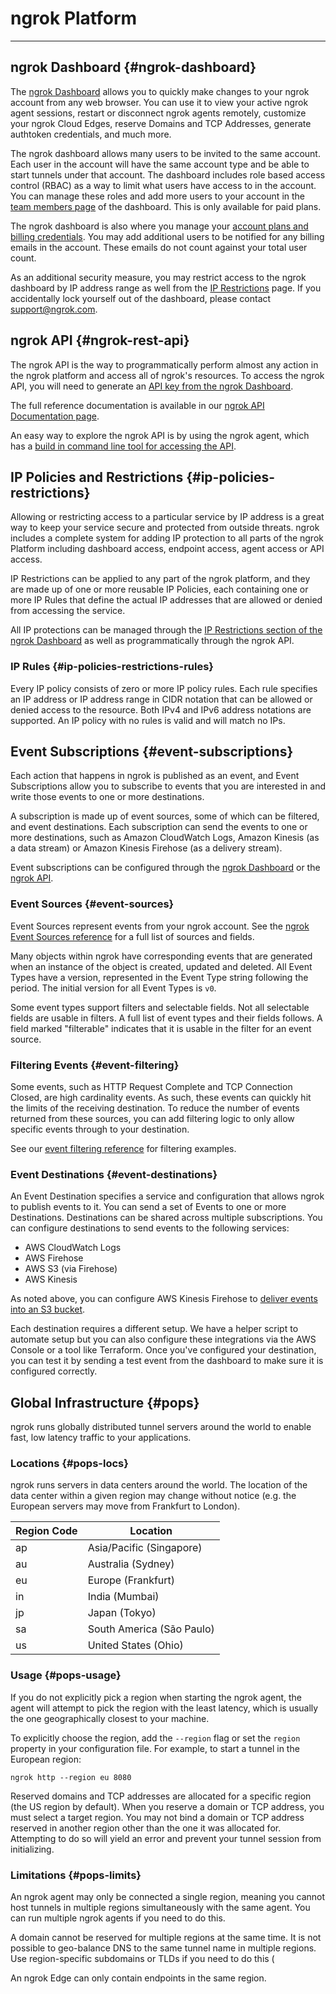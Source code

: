 
# ngrok Platform
--------------

## ngrok Dashboard {#ngrok-dashboard}

The [ngrok Dashboard](https://dashboard.ngrok.com) allows you to quickly make changes to your ngrok account from any web browser. You can use it to view your active ngrok agent sessions, restart or disconnect ngrok agents remotely, customize your ngrok Cloud Edges, reserve Domains and TCP Addresses, generate authtoken credentials, and much more.

The ngrok dashboard allows many users to be invited to the same account. Each user in the account will have the same account type and be able to start tunnels under that account. The dashboard includes role based access control (RBAC) as a way to limit what users have access to in the account. You can manage these roles and add more users to your account in the [team members page](https://dashboard.ngrok.com/team/members) of the dashboard. This is only available for paid plans.

The ngrok dashboard is also where you manage your [account plans and billing credentials](https://dashboard.ngrok.com/billing). You may add additional users to be notified for any billing emails in the account. These emails do not count against your total user count.

As an additional security measure, you may restrict access to the ngrok dashboard by IP address range as well from the [IP Restrictions](https://dashboard.ngrok.com/security/ip-restrictions) page. If you accidentally lock yourself out of the dashboard, please contact [support@ngrok.com](mailto:support@ngrok.com?subject=Locked%20Out%20of%20Dashboard%20due%20to%20IP%20Restriction).

## ngrok API {#ngrok-rest-api}

The ngrok API is the way to programmatically perform almost any action in the ngrok platform and access all of ngrok's resources. To access the ngrok API, you will need to generate an [API key from the ngrok Dashboard](https://dashboard.ngrok.com/api).

The full reference documentation is available in our [ngrok API Documentation page](/api).

An easy way to explore the ngrok API is by using the ngrok agent, which has a [build in command line tool for accessing the API](/ngrok-agent/ngrok#command-ngrok-api).

## IP Policies and Restrictions {#ip-policies-restrictions}

Allowing or restricting access to a particular service by IP address is a great way to keep your service secure and protected from outside threats. ngrok includes a complete system for adding IP protection to all parts of the ngrok Platform including dashboard access, endpoint access, agent access or API access.

IP Restrictions can be applied to any part of the ngrok platform, and they are made up of one or more reusable IP Policies, each containing one or more IP Rules that define the actual IP addresses that are allowed or denied from accessing the service.

All IP protections can be managed through the [IP Restrictions section of the ngrok Dashboard](https://dashboard.ngrok.com/security/ip-restrictions) as well as programmatically through the ngrok API.

### IP Rules {#ip-policies-restrictions-rules}

Every IP policy consists of zero or more IP policy rules. Each rule specifies an IP address or IP address range in CIDR notation that can be allowed or denied access to the resource. Both IPv4 and IPv6 address notations are supported. An IP policy with no rules is valid and will match no IPs.

## Event Subscriptions {#event-subscriptions}

Each action that happens in ngrok is published as an event, and Event Subscriptions allow you to subscribe to events that you are interested in and write those events to one or more destinations.

A subscription is made up of event sources, some of which can be filtered, and event destinations. Each subscription can send the events to one or more destinations, such as Amazon CloudWatch Logs, Amazon Kinesis (as a data stream) or Amazon Kinesis Firehose (as a delivery stream).

Event subscriptions can be configured through the [ngrok Dashboard](https://dashboard.ngrok.com/events/subscriptions) or the [ngrok API](/api#api-event-subscriptions-create).

### Event Sources {#event-sources}

Event Sources represent events from your ngrok account. See the [ngrok Event Sources reference](/events) for a full list of sources and fields.

Many objects within ngrok have corresponding events that are generated when an instance of the object is created, updated and deleted. All Event Types have a version, represented in the Event Type string following the period. The initial version for all Event Types is `v0`.

Some event types support filters and selectable fields. Not all selectable fields are usable in filters. A full list of event types and their fields follows. A field marked "filterable" indicates that it is usable in the filter for an event source.

### Filtering Events {#event-filtering}

Some events, such as HTTP Request Complete and TCP Connection Closed, are high cardinality events. As such, these events can quickly hit the limits of the receiving destination. To reduce the number of events returned from these sources, you can add filtering logic to only allow specific events through to your destination.

See our [event filtering reference](/events/filtering) for filtering examples.

### Event Destinations {#event-destinations}

An Event Destination specifies a service and configuration that allows ngrok to publish events to it. You can send a set of Events to one or more Destinations. Destinations can be shared across multiple subscriptions. You can configure destinations to send events to the following services:

* AWS CloudWatch Logs
* AWS Firehose
* AWS S3 (via Firehose)
* AWS Kinesis

As noted above, you can configure AWS Kinesis Firehose to [deliver events into an S3 bucket](https://docs.aws.amazon.com/firehose/latest/dev/create-destination.html#create-destination-s3).

Each destination requires a different setup. We have a helper script to automate setup but you can also configure these integrations via the AWS Console or a tool like Terraform. Once you've configured your destination, you can test it by sending a test event from the dashboard to make sure it is configured correctly.

## Global Infrastructure {#pops}

ngrok runs globally distributed tunnel servers around the world to enable fast, low latency traffic to your applications.

### Locations {#pops-locs}

ngrok runs servers in data centers around the world. The location of the data center within a given region may change without notice (e.g. the European servers may move from Frankfurt to London).

| Region Code | Location |
| --- | --- |
| ap  | Asia/Pacific (Singapore) |
| au  | Australia (Sydney) |
| eu  | Europe (Frankfurt) |
| in  | India (Mumbai) |
| jp  | Japan (Tokyo) |
| sa  | South America (São Paulo) |
| us  | United States (Ohio) |

### Usage {#pops-usage}

If you do not explicitly pick a region when starting the ngrok agent, the agent will attempt to pick the region with the least latency, which is usually the one geographically closest to your machine.

To explicitly choose the region, add the `--region` flag or set the `region` property in your configuration file. For example, to start a tunnel in the European region:

    ngrok http --region eu 8080

Reserved domains and TCP addresses are allocated for a specific region (the US region by default). When you reserve a domain or TCP address, you must select a target region. You may not bind a domain or TCP address reserved in another region other than the one it was allocated for. Attempting to do so will yield an error and prevent your tunnel session from initializing.

### Limitations {#pops-limits}

An ngrok agent may only be connected a single region, meaning you cannot host tunnels in multiple regions simultaneously with the same agent. You can run multiple ngrok agents if you need to do this.

A domain cannot be reserved for multiple regions at the same time. It is not possible to geo-balance DNS to the same tunnel name in multiple regions. Use region-specific subdomains or TLDs if you need to do this (

An ngrok Edge can only contain endpoints in the same region.